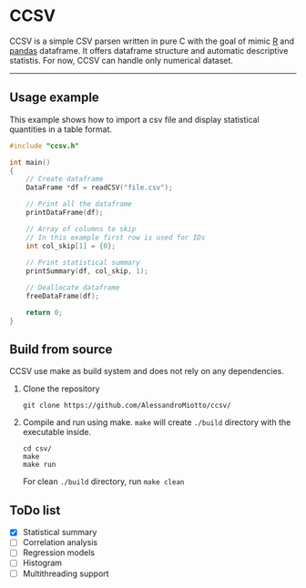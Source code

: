 # CCSV

CCSV is a simple CSV parsen written in pure C with the goal of mimic [R](https://www.r-project.org/) and [pandas](https://pandas.pydata.org/) dataframe. It offers dataframe structure and automatic descriptive statistis. For now, CCSV can handle only numerical dataset.

---

Usage example
--------------
This example shows how to import a csv file and display statistical quantities in a table format.
```c
#include "ccsv.h"

int main()
{
    // Create dataframe
    DataFrame *df = readCSV("file.csv");

    // Print all the dataframe
    printDataFrame(df);

    // Array of columns to skip
    // In this example first row is used for IDs
    int col_skip[1] = {0};
    
    // Print statistical summary
    printSummary(df, col_skip, 1);

    // Deallocate dataframe
    freeDataFrame(df);

    return 0;
}
```

Build from source
--------------
CCSV use make as build system and does not rely on any dependencies. 

1. Clone the repository 
    ```
    git clone https://github.com/AlessandroMiotto/ccsv/
    ```
2. Compile and run using make. `make` will create `./build` directory with the executable inside.
    ```
    cd csv/
    make
    make run
    ```
    For clean `./build` directory, run `make clean`

ToDo list
--------------
- [x] Statistical summary
- [ ] Correlation analysis
- [ ] Regression models
- [ ] Histogram
- [ ] Multithreading support
